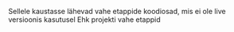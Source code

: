 Sellele kaustasse lähevad vahe etappide koodiosad, mis ei ole live versioonis kasutusel
Ehk projekti vahe etappid
